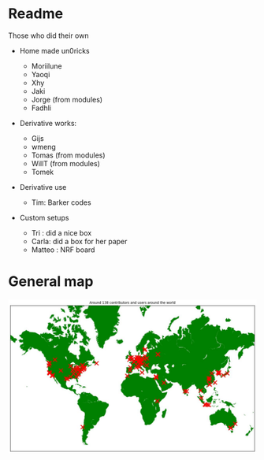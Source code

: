 # Readme

Those who did their own

* Home made un0ricks
  * Moriilune
  * Yaoqi
  * Xhy
  * Jaki
  * Jorge (from modules)
  * Fadhli
  
* Derivative works:
  * Gijs
  * wmeng
  * Tomas (from modules)
  * WillT (from modules)
  * Tomek

* Derivative use
  * Tim: Barker codes
  
* Custom setups
  * Tri : did a nice box
  * Carla: did a box for her paper
  * Matteo : NRF board 



# General map

![](map.jpg)


